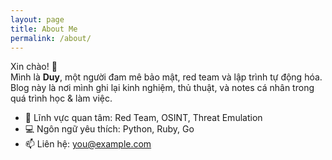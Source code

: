 ```yaml
---
layout: page
title: About Me
permalink: /about/
---
```


Xin chào! 👋  
Mình là **Duy**, một người đam mê bảo mật, red team và lập trình tự động hóa.  
Blog này là nơi mình ghi lại kinh nghiệm, thủ thuật, và notes cá nhân trong quá trình học & làm việc.

- 🧠 Lĩnh vực quan tâm: Red Team, OSINT, Threat Emulation  
- 💻 Ngôn ngữ yêu thích: Python, Ruby, Go  
- 📫 Liên hệ: [you@example.com](mailto:you@example.com)
